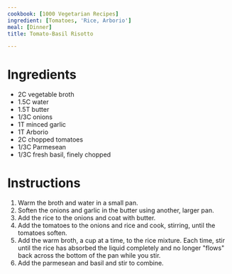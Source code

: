 ```yaml
---
cookbook: [1000 Vegetarian Recipes]
ingredient: [Tomatoes, 'Rice, Arborio']
meal: [Dinner]
title: Tomato-Basil Risotto

---
```

# Ingredients

* 2C vegetable broth
* 1.5C water
* 1.5T butter
* 1/3C onions
* 1T minced garlic
* 1T Arborio
* 2C chopped tomatoes
* 1/3C Parmesean
* 1/3C fresh basil, finely chopped

# Instructions

 1. Warm the broth and water in a small pan.
 1. Soften the onions and garlic in the butter using another, larger pan.
 1. Add the rice to the onions and coat with butter.
 1. Add the tomatoes to the onions and rice and cook, stirring, until the tomatoes soften.
 1. Add the warm broth, a cup at a time, to the rice mixture.  Each time, stir until the rice has absorbed the liquid completely and no longer "flows" back across the bottom of the pan while you stir.
 1. Add the parmesean and basil and stir to combine.

